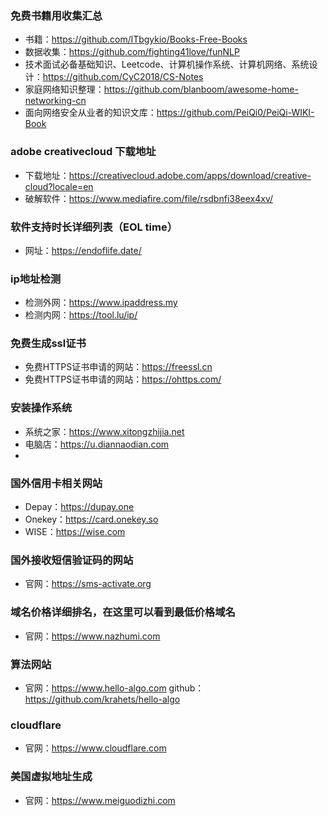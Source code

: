 <!--
 * @Author: findnr cym504875043@gmail.com
 * @Date: 2024-03-14 09:23:32
 * @LastEditors: findnr
 * @LastEditTime: 2024-05-08 20:54:25
 * @FilePath: \instance_collection\docs\web.md
 * @Description: 这是默认设置,请设置`customMade`, 打开koroFileHeader查看配置 进行设置: https://github.com/OBKoro1/koro1FileHeader/wiki/%E9%85%8D%E7%BD%AE
-->
### 免费书籍用收集汇总
- 书籍：https://github.com/lTbgykio/Books-Free-Books
- 数据收集：https://github.com/fighting41love/funNLP
- 技术面试必备基础知识、Leetcode、计算机操作系统、计算机网络、系统设计：https://github.com/CyC2018/CS-Notes
- 家庭网络知识整理：https://github.com/blanboom/awesome-home-networking-cn
- 面向网络安全从业者的知识文库：https://github.com/PeiQi0/PeiQi-WIKI-Book
### adobe creativecloud 下载地址
- 下载地址：https://creativecloud.adobe.com/apps/download/creative-cloud?locale=en
- 破解软件：https://www.mediafire.com/file/rsdbnfi38eex4xv/
### 软件支持时长详细列表（EOL time）
- 网址：https://endoflife.date/
### ip地址检测
- 检测外网：https://www.ipaddress.my
- 检测内网：https://tool.lu/ip/
### 免费生成ssl证书
- 免费HTTPS证书申请的网站：https://freessl.cn
- 免费HTTPS证书申请的网站：https://ohttps.com/
### 安装操作系统
- 系统之家：https://www.xitongzhijia.net
- 电脑店：https://u.diannaodian.com
- 
### 国外信用卡相关网站
- Depay：https://dupay.one
- Onekey：https://card.onekey.so
- WISE：https://wise.com
### 国外接收短信验证码的网站
- 官网：https://sms-activate.org
  
### 域名价格详细排名，在这里可以看到最低价格域名
- 官网：https://www.nazhumi.com

### 算法网站
- 官网：https://www.hello-algo.com github：https://github.com/krahets/hello-algo

### cloudflare
- 官网：https://www.cloudflare.com

### 美国虚拟地址生成
- 官网：https://www.meiguodizhi.com

